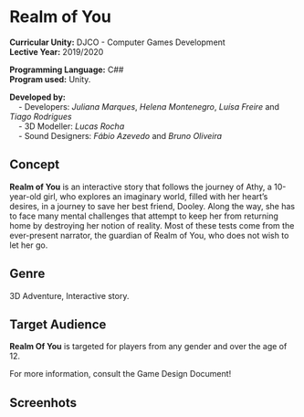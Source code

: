# Realm of You

**Curricular Unity:** DJCO - Computer Games Development <br>
**Lective Year:** 2019/2020

**Programming Language:** C## <br>
**Program used:** Unity.

**Developed by:** <br>
&nbsp;&nbsp;&nbsp; - Developers: *Juliana Marques*, *Helena Montenegro*, *Luísa Freire* and *Tiago Rodrigues* <br>
&nbsp;&nbsp;&nbsp; - 3D Modeller: *Lucas Rocha*<br>
&nbsp;&nbsp;&nbsp; - Sound Designers: *Fábio Azevedo* and *Bruno Oliveira*<br>

## Concept
**Realm of You** is an interactive story that follows the journey of Athy, a 10-year-old girl, who explores an imaginary world, filled with her heart’s desires, in a journey to save her best friend, Dooley. Along the way, she has to face many mental challenges that attempt to keep her from returning home by destroying her notion of reality. Most of these tests come from the ever-present narrator, the guardian of Realm of You, who does not wish to let her go.

## Genre
3D Adventure, Interactive story.

## Target Audience
**Realm Of You** is targeted for players from any gender and over the age of 12.

For more information, consult the Game Design Document!

## Screenhots

